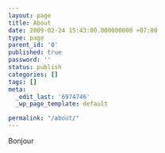 ```yaml
---
layout: page
title: About
date: 2009-02-24 15:43:00.000000000 +07:00
type: page
parent_id: '0'
published: true
password: ''
status: publish
categories: []
tags: []
meta:
  _edit_last: '6974746'
  _wp_page_template: default

permalink: "/about/"
---
```


Bonjour
